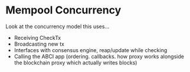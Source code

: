 # Mempool Concurrency

Look at the concurrency model this uses...

* Receiving CheckTx
* Broadcasting new tx
* Interfaces with consensus engine, reap/update while checking
* Calling the ABCI app (ordering. callbacks. how proxy works alongside the blockchain proxy which actually writes blocks)
